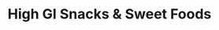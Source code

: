 ---
type: GiDataTablePage
title: High GI Snacks & Sweet Foods
description: High Glycemic Index Snacks & Sweet Foods
keywords: gi, GI, Glycemic Index, glycemic index, GlycemicIndex, glycemicindex, gi of Snacks & Sweet Foods, GI of Snacks & Sweet Foods, Glycemic Index of Snacks & Sweet Foods, glycemic index of Snacks & Sweet Foods, GlycemicIndex of Snacks & Sweet Foods, glycemicindex of Snacks & Sweet Foods, Snacks & Sweet Foods, High GI Snacks & Sweet Foods, High Glycemic Index Snacks & Sweet Foods
---